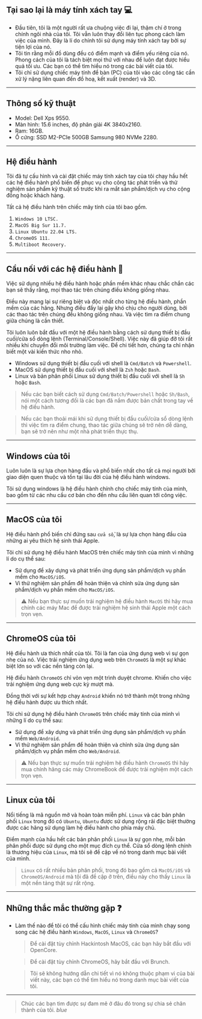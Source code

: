 ## Tại sao lại là máy tính xách tay 💻

- Đầu tiên, tôi là một người rất ưa chuộng việc đi lại, thậm chí ở trong chính ngôi nhà của tôi. Tôi vẫn luôn thay đổi liên tục phong cách làm việc của mình. Đây là lí do chính tôi sử dụng máy tính xách tay bởi sự tiện lợi của nó.
- Tôi tin rằng mỗi đồ dùng đều có điểm mạnh và điểm yếu riêng của nó. Phong cách của tôi là tách biệt mọi thứ với nhau để luôn đạt được hiểu quả tối ưu. Các bạn có thể tìm hiểu nó trong các bài viết của tôi.
- Tôi chỉ sử dụng chiếc máy tính để bàn (PC) của tôi vào các công tác cần xử lý nặng liên quan đến đồ hoạ, kết xuất (render) và 3D.

---

## Thông số kỹ thuật

- Model: Dell Xps 9550.
- Màn hình: 15.6 inches, độ phân giải 4K 3840x2160.
- Ram: 16GB.
- Ổ cứng: SSD M2-PCIe 500GB Samsung 980 NVMe 2280.

---

## Hệ điều hành

Tôi đã tự cấu hình và cài đặt chiếc máy tính xách tay của tôi chạy hầu hết các hệ điều hành phổ biến để phục vụ cho công tác phát triển và thử nghiệm sản phẩm kỹ thuật số trước khi ra mắt sản phẩm/dịch vụ cho cộng đồng hoặc khách hàng.

Tất cả hệ điều hành trên chiếc mây tính của tôi bao gồm.

1. `Windows 10 LTSC.`
1. `MacOS Big Sur 11.7.`
1. `Linux Ubuntu 22.04 LTS.`
1. `ChromeOS 111.`
1. `Multiboot Recovery.`

---

## Cầu nối với các hệ điều hành 🌉

Việc sử dụng nhiều hệ điều hành hoặc phần mềm khác nhau chắc chắn các bạn sẽ thấy rằng, mọi thao tác trên chúng điều không giống nhau.

Điều này mang lại sự riêng biệt và độc nhất cho từng hệ điều hành, phần mềm của các hãng. Nhưng điều đấy lại gậy khó chịu cho người dùng, bởi các thao tác trên chúng đều không giống nhau. Và việc tìm ra điểm chung giữa chúng là cần thiết.

Tôi luôn luôn bắt đầu với một hệ điều hành bằng cách sử dụng thiết bị đầu cuối/cửa sổ dòng lệnh (Terminal/Console/Shell). Việc này đã giúp đỡ tôi rất nhiều khi chuyển đổi môi trường làm việc. Để chi tiết hơn, chúng ta chỉ nhận biết một vài kiến thức nho nhỏ.

- Windows sử dụng thiết bị đầu cuối với shell là `Cmd/Batch` và `Powershell`.
- MacOS sử dụng thiết bị đầu cuối với shell là `Zsh` hoặc `Bash`.
- Linux và bản phân phối Linux sử dụng thiết bị đầu cuối với shell là `Sh` hoặc `Bash`.

> Nếu các bạn biết cách sử dụng `Cmd/Batch/Powershell` hoặc `Sh/Bash`, nói một cách tương đối là các bạn đã nắm được bản chất trong tay về hệ điều hành.

> Nếu các bạn thoải mái khi sử dụng thiết bị đầu cuối/cửa sổ dòng lệnh thì việc tìm ra điểm chung, thao tác giữa chúng sẽ trở nên dễ dàng, bạn sẽ trở nên như một nhà phát triển thực thụ.

---

## Windows của tôi

Luôn luôn là sự lựa chọn hàng đầu và phổ biến nhất cho tất cả mọi người bởi giao diện quen thuộc và tồn tại lâu đời của hệ điều hành windows.

Tôi sử dụng windows là hệ điều hành chính cho chiếc máy tính của mình, bao gồm từ các nhu cầu cơ bản cho đến nhu cầu liên quan tới công việc.

---

## MacOS của tôi

Hệ điều hành phổ biến chỉ đứng sau `cửa sổ`, là sự lựa chọn hàng đầu của những ai yêu thích hệ sinh thái Apple.

Tôi chỉ sử dụng hệ điều hành MacOS trên chiếc máy tính của mình vì những lí do cụ thể sau:

- Sử dụng để xây dựng và phát triển ứng dụng sản phẩm/dịch vụ phần mềm cho `MacOS/iOS`.
- Vi thử nghiệm sản phẩm để hoàn thiện và chỉnh sửa ứng dụng sản phẩm/dịch vụ phần mềm cho `MacOS/iOS`.

> ⚠️ Nếu bạn thực sự muốn trải nghiệm hệ điều hành `MacOS` thì hãy mua chính các máy Mac để được trải nghiệm hệ sinh thái Apple một cách trọn vẹn.

---

## ChromeOS của tôi

Hệ điều hành ưa thích nhất của tôi. Tôi là fan của ứng dụng web vì sự gọn nhẹ của nó. Việc trải nghiệm ứng dụng web trên `ChromeOS` là một sự khác biệt lớn so với các nền tảng còn lại.

Hệ điều hành `ChromeOS` chỉ vỏn vẹn một trình duyệt chrome. Khiến cho việc trải nghiệm ứng dụng web cực kỳ mượt mà.

Đồng thời với sự kết hợp chạy `Android` khiến nó trở thành một trong những hệ điều hành được ưu thích nhất.

Tôi chỉ sử dụng hệ điều hành `ChromeOS` trên chiếc máy tính của mình vì những lí do cụ thể sau:

- Sử dụng để xây dựng và phát triển ứng dụng sản phẩm/dịch vụ phần mềm `Web/Android`.
- Vi thử nghiệm sản phẩm để hoàn thiện và chỉnh sửa ứng dụng sản phẩm/dịch vụ phần mềm cho `Web/Android`.

> ⚠️ Nếu bạn thực sự muốn trải nghiệm hệ điều hành `ChromeOS` thì hãy mua chính hãng các máy ChromeBook để được trải nghiệm một cách trọn vẹn.

---

## Linux của tôi

Nổi tiếng là mã nguồn mở và hoàn toàn miễn phí. `Linux` và các bản phân phối `Linux` trong đó có `Ubuntu`, `Ubuntu` được sử dụng rộng rãi đặc biệt thường được các hãng sử dụng làm hệ điều hành cho phía máy chủ.

Điểm mạnh của hầu hết các bản phân phối `Linux` là sự gọn nhẹ, mỗi bản phân phối được sử dụng cho một mục đích cụ thể. Cửa sổ dòng lệnh chính là thương hiệu của `Linux`, mà tôi sẽ đề cập về nó trong danh mục bài viết của mình.

> `Linux` có rất nhiều bản phân phối, trong đó bao gồm cả `MacOS/iOS` và `ChromeOS/Android` mà tôi đã đề cập ở trên, điều này cho thấy `Linux` là một nền tảng thật sự rất rộng.

---

## Những thắc mắc thường gặp ❓

- Làm thế nào để tôi có thể cấu hình chiếc máy tính của mình chạy song song các hệ điều hành `Windows`, `MacOS`, `Linux` và `ChromeOS`?

  > Để cài đặt tùy chỉnh Hackintosh MacOS, các bạn hãy bắt đầu với OpenCore.

  > Để cài đặt tùy chỉnh ChromeOS, hãy bắt đầu với Brunch.

  > Tôi sẽ không hướng dẫn chi tiết vì nó không thuộc phạm vi của bài viết này, các bạn có thể tìm hiểu nó trong danh mục bài viết của tôi.

---




> Chúc các bạn tìm được sự đam mê ở đâu đó trong sự chia sẻ chân thành của tôi. _blue_
